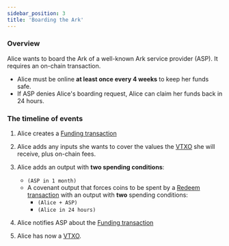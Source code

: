 ```yaml
---
sidebar_position: 3
title: 'Boarding the Ark'
---
```


### Overview

Alice wants to board the Ark of a well-known Ark service provider (ASP). It requires an on-chain transaction.

- Alice must be online **at least once every 4 weeks** to keep her funds safe.
- If ASP denies Alice's boarding request, Alice can claim her funds back in 24 hours.

### The timeline of events

1. Alice creates a [Funding transaction](/docs/nomenclature#funding-transaction)

2. Alice adds any inputs she wants to cover the values the [VTXO](/docs/nomenclature#vtxo-1) she will receive, plus on-chain fees.

3. Alice adds an output with **two spending conditions**:

   - `(ASP in 1 month)`
   - A covenant output that forces coins to be spent by a [Redeem transaction](/docs/nomenclature#redeem-transaction) with an output with **two** spending conditions:
     - `(Alice + ASP)`
     - `(Alice in 24 hours)`

4. Alice notifies ASP about the [Funding transaction](/docs/nomenclature#funding-transaction)

5. Alice has now a [VTXO](/docs/nomenclature#vtxo-1).
